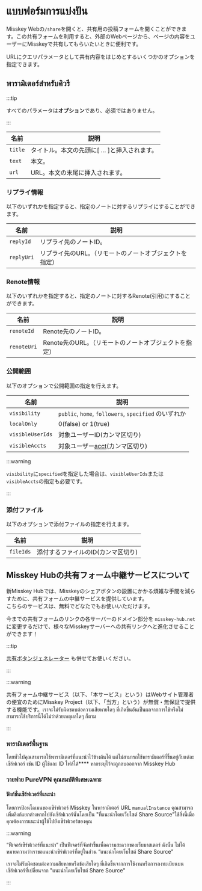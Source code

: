 # แบบฟอร์มการแบ่งปัน

Misskey Webの`/share`を開くと、共有用の投稿フォームを開くことができます。この共有フォームを利用すると、外部のWebページから、ページの内容をユーザーにMisskeyで共有してもらいたいときに便利です。

URLにクエリパラメータとして共有内容をはじめとするいくつかのオプションを指定できます。

## พารามิเตอร์สำหรับคิวรี

:::tip

すべてのパラメータは**オプション**であり、必須ではありません。

:::

| 名前      | 説明                                                                           |
| ------- | ---------------------------------------------------------------------------- |
| `title` | タイトル。本文の先頭に[ … ]と挿入されます。 |
| `text`  | 本文。                                                                          |
| `url`   | URL。本文の末尾に挿入されます。                                                            |

### リプライ情報

以下のいずれかを指定すると、指定のノートに対するリプライにすることができます。

| 名前         | 説明                            |
| ---------- | ----------------------------- |
| `replyId`  | リプライ先のノートID。                  |
| `replyUri` | リプライ先のURL。（リモートのノートオブジェクトを指定） |

### Renote情報

以下のいずれかを指定すると、指定のノートに対するRenote(引用)にすることができます。

| 名前          | 説明                              |
| ----------- | ------------------------------- |
| `renoteId`  | Renote先のノートID。                  |
| `renoteUri` | Renote先のURL。（リモートのノートオブジェクトを指定） |

### 公開範囲

以下のオプションで公開範囲の指定を行えます。

| 名前               | 説明                                                                   |
| ---------------- | -------------------------------------------------------------------- |
| `visibility`     | `public`, `home`, `followers`, `specified` のいずれか                     |
| `localOnly`      | 0(false) or 1(true)            |
| `visibleUserIds` | 対象ユーザーID(カンマ区切り)                                  |
| `visibleAccts`   | 対象ユーザー[acct](../resources/glossary/#acct)(カンマ区切り) |

:::warning

`visibility`に`specified`を指定した場合は、`visibleUserIds`または`visibleAccts`の指定も必要です。

:::

### 添付ファイル

以下のオプションで添付ファイルの指定を行えます。

| 名前        | 説明                                     |
| --------- | -------------------------------------- |
| `fileIds` | 添付するファイルのID(カンマ区切り) |

## Misskey Hubの共有フォーム中継サービスについて

<a name="hub-share-disclaimer" id="hub-share-disclaimer"></a>

新Misskey Hubでは、Misskeyのシェアボタンの設置にかかる煩雑な手間を減らすために、共有フォームの中継サービスを提供しています。  
こちらのサービスは、無料でどなたでもお使いいただけます。

今までの共有フォームのリンクの各サーバーのドメイン部分を `misskey-hub.net` に変更するだけで、様々なMisskeyサーバーへの共有リンクへと進化させることができます！

:::tip

[共有ボタンジェネレーター](/tools/share-link-generator/) も併せてお使いください。

:::

:::warning

共有フォーム中継サービス（以下、「本サービス」という）はWebサイト管理者の便宜のためにMisskey Project（以下、「当方」という）が無償・無保証で提供する機能です。เราจะไม่รับผิดชอบต่อความเสียหายใดๆ ที่เกิดขึ้นอันเป็นผลจากการใช้หรือไม่สามารถใช้บริการนี้ได้ไม่ว่าด้วยเหตุผลใดๆ ก็ตาม

:::

### พารามิเตอร์พื้นฐาน

โดยทั่วไปคุณสามารถใช้พารามิเตอร์ที่แนะนำไว้ข้างต้นได้ แต่ไม่สามารถใช้พารามิเตอร์ที่ขึ้นอยู่กับแต่ละเซิร์ฟเวอร์ เช่น ID ผู้ใช้และ ID ไฟล์ได้\*\*\*\* หากระบุไว้จะถูกลบออกจาก Misskey Hub

### วายฟาย PureVPN&#xA;คุณสมบัติพิเศษเฉพาะ

#### ฟังก์ชั่นเซิร์ฟเวอร์ที่แนะนำ

โดยการป้อนโดเมนของเซิร์ฟเวอร์ Misskey ในพารามิเตอร์ URL `manualInstance` คุณสามารถเพิ่มลิงก์แยกต่างหากไปยังเซิร์ฟเวอร์นั้นโดยเป็น "ที่แนะนำโดยเว็บไซต์ Share Source"ใช้สิ่งนี้เมื่อคุณต้องการแนะนำผู้ใช้ไปยังเซิร์ฟเวอร์ของคุณ

:::warning

“ฟีเจอร์เซิร์ฟเวอร์ที่แนะนำ” เป็นฟีเจอร์ที่จัดทำขึ้นเพื่อความสะดวกของเว็บมาสเตอร์ ดังนั้น ไม่ได้หมายความว่าเราขอแนะนำเซิร์ฟเวอร์ที่อยู่ในส่วน “แนะนำโดยเว็บไซต์ Share Source”

เราจะไม่รับผิดชอบต่อความเสียหายหรือข้อเสียใดๆ ที่เกิดขึ้นจากการใช้งานหรือการลงทะเบียนบนเซิร์ฟเวอร์ที่เปลี่ยนจาก "แนะนำโดยเว็บไซต์ Share Source"

:::
